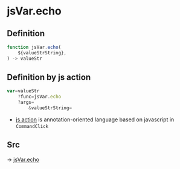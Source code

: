 # jsVar.echo

## Definition

```js.js
function jsVar.echo(
	${valueStrString},
) -> valueStr
```


## Definition by js action

```js.js
var=valueStr
	?func=jsVar.echo
	?args=
		&valueStrString=
```

- [js action](#) is annotation-oriented language based on javascript in `CommandClick`

## Src

-> [jsVar.echo](https://github.com/puutaro/CommandClick/blob/master/app/src/main/java/com/puutaro/commandclick/fragment_lib/terminal_fragment/js_interface/JsVar.kt#L10)


